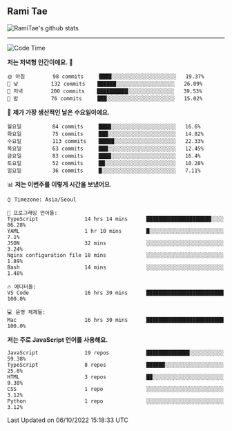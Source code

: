 ## Rami Tae

![RamiTae's github stats](https://github-readme-stats.vercel.app/api?username=RamiTae&show_icons=true&theme=tokyonight)

---
<!--START_SECTION:waka-->
![Code Time](http://img.shields.io/badge/Code%20Time-427%20hrs%2013%20mins-blue)

**저는 저녁형 인간이에요. 🦉** 

```text
🌞 아침         98 commits     ████░░░░░░░░░░░░░░░░░░░░░   19.37% 
🌆 낮　         132 commits    ██████░░░░░░░░░░░░░░░░░░░   26.09% 
🌃 저녁         200 commits    ██████████░░░░░░░░░░░░░░░   39.53% 
🌙 밤　         76 commits     ███░░░░░░░░░░░░░░░░░░░░░░   15.02%

```
📅 **제가 가장 생산적인 날은 수요일이에요.** 

```text
월요일          84 commits     ████░░░░░░░░░░░░░░░░░░░░░   16.6% 
화요일          75 commits     ███░░░░░░░░░░░░░░░░░░░░░░   14.82% 
수요일          113 commits    █████░░░░░░░░░░░░░░░░░░░░   22.33% 
목요일          63 commits     ███░░░░░░░░░░░░░░░░░░░░░░   12.45% 
금요일          83 commits     ████░░░░░░░░░░░░░░░░░░░░░   16.4% 
토요일          52 commits     ██░░░░░░░░░░░░░░░░░░░░░░░   10.28% 
일요일          36 commits     █░░░░░░░░░░░░░░░░░░░░░░░░   7.11%

```


📊 **저는 이번주를 이렇게 시간을 보냈어요.** 

```text
⌚︎ Timezone: Asia/Seoul

💬 프로그래밍 언어들: 
TypeScript               14 hrs 14 mins      █████████████████████░░░░   86.28% 
YAML                     1 hr 10 mins        █░░░░░░░░░░░░░░░░░░░░░░░░   7.1% 
JSON                     32 mins             ░░░░░░░░░░░░░░░░░░░░░░░░░   3.24% 
Nginx configuration file 18 mins             ░░░░░░░░░░░░░░░░░░░░░░░░░   1.89% 
Bash                     14 mins             ░░░░░░░░░░░░░░░░░░░░░░░░░   1.48%

🔥 에디터들: 
VS Code                  16 hrs 30 mins      █████████████████████████   100.0%

💻 운영 체제들: 
Mac                      16 hrs 30 mins      █████████████████████████   100.0%

```

**저는 주로 JavaScript 언어를 사용해요.** 

```text
JavaScript               19 repos            ██████████████░░░░░░░░░░░   59.38% 
TypeScript               8 repos             ██████░░░░░░░░░░░░░░░░░░░   25.0% 
HTML                     3 repos             ██░░░░░░░░░░░░░░░░░░░░░░░   9.38% 
CSS                      1 repo              ░░░░░░░░░░░░░░░░░░░░░░░░░   3.12% 
Python                   1 repo              ░░░░░░░░░░░░░░░░░░░░░░░░░   3.12%

```



 Last Updated on 06/10/2022 15:18:33 UTC
<!--END_SECTION:waka-->
